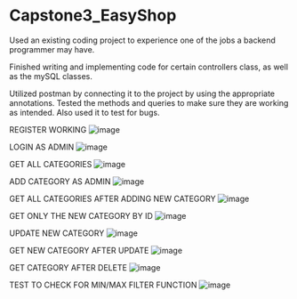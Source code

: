 # Capstone3_EasyShop

Used an existing coding project to experience one of the jobs a backend programmer may have.

Finished writing and implementing code for certain controllers class, as well as the mySQL classes.

Utilized postman by connecting it to the project by using the appropriate annotations.
	Tested the methods and queries to make sure they are working as intended. 
	Also used it to test for bugs.

REGISTER WORKING
![image](https://github.com/seolah97/Capstone3_EasyShop/assets/130181133/2b303337-a737-42c8-9693-ee998f01997a)


LOGIN AS ADMIN
![image](https://github.com/seolah97/Capstone3_EasyShop/assets/130181133/5a31792e-df6c-4cb0-a133-a99b45c33337)


GET ALL CATEGORIES
![image](https://github.com/seolah97/Capstone3_EasyShop/assets/130181133/573e79da-1b4e-419f-946f-e6e8473e9191)


ADD CATEGORY AS ADMIN
![image](https://github.com/seolah97/Capstone3_EasyShop/assets/130181133/503a2e3c-ca0e-48c5-baf2-5b28df32357d)


GET ALL CATEGORIES AFTER ADDING NEW CATEGORY
![image](https://github.com/seolah97/Capstone3_EasyShop/assets/130181133/accbc205-79fa-4cc2-a7f8-558614826c09)


GET ONLY THE NEW CATEGORY BY ID
![image](https://github.com/seolah97/Capstone3_EasyShop/assets/130181133/46b98afa-0aa8-4676-bef7-a9a63299c7d1)


UPDATE NEW CATEGORY
![image](https://github.com/seolah97/Capstone3_EasyShop/assets/130181133/432886d8-75c8-4b79-9523-97e14b5f2586)

GET NEW CATEGORY AFTER UPDATE
![image](https://github.com/seolah97/Capstone3_EasyShop/assets/130181133/b3114da8-4189-4038-a409-e35aba931c39)


GET CATEGORY AFTER DELETE
![image](https://github.com/seolah97/Capstone3_EasyShop/assets/130181133/aa650109-18cc-41d7-a0d4-1dfe1f1eb040)


TEST TO CHECK FOR MIN/MAX FILTER FUNCTION 
![image](https://github.com/seolah97/Capstone3_EasyShop/assets/130181133/d3ecebc8-1699-4f19-a4cd-6bbeaa595b02)














